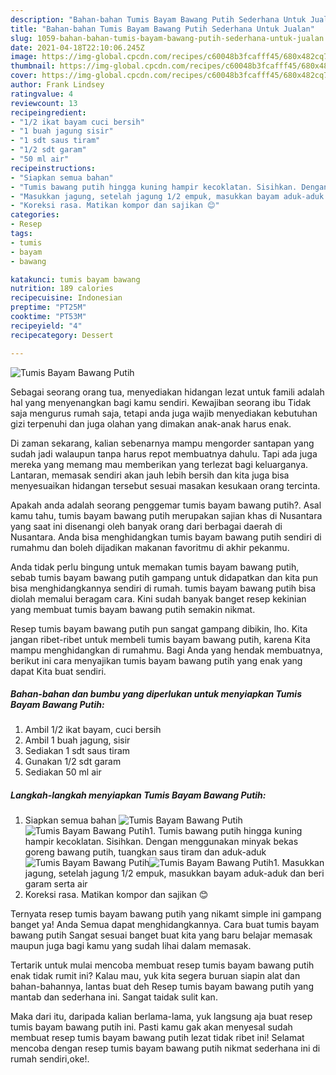 ```yaml
---
description: "Bahan-bahan Tumis Bayam Bawang Putih Sederhana Untuk Jualan"
title: "Bahan-bahan Tumis Bayam Bawang Putih Sederhana Untuk Jualan"
slug: 1059-bahan-bahan-tumis-bayam-bawang-putih-sederhana-untuk-jualan
date: 2021-04-18T22:10:06.245Z
image: https://img-global.cpcdn.com/recipes/c60048b3fcafff45/680x482cq70/tumis-bayam-bawang-putih-foto-resep-utama.jpg
thumbnail: https://img-global.cpcdn.com/recipes/c60048b3fcafff45/680x482cq70/tumis-bayam-bawang-putih-foto-resep-utama.jpg
cover: https://img-global.cpcdn.com/recipes/c60048b3fcafff45/680x482cq70/tumis-bayam-bawang-putih-foto-resep-utama.jpg
author: Frank Lindsey
ratingvalue: 4
reviewcount: 13
recipeingredient:
- "1/2 ikat bayam cuci bersih"
- "1 buah jagung sisir"
- "1 sdt saus tiram"
- "1/2 sdt garam"
- "50 ml air"
recipeinstructions:
- "Siapkan semua bahan"
- "Tumis bawang putih hingga kuning hampir kecoklatan. Sisihkan. Dengan menggunakan minyak bekas goreng bawang putih, tuangkan saus tiram dan aduk-aduk"
- "Masukkan jagung, setelah jagung 1/2 empuk, masukkan bayam aduk-aduk dan beri garam serta air"
- "Koreksi rasa. Matikan kompor dan sajikan 😊"
categories:
- Resep
tags:
- tumis
- bayam
- bawang

katakunci: tumis bayam bawang 
nutrition: 189 calories
recipecuisine: Indonesian
preptime: "PT25M"
cooktime: "PT53M"
recipeyield: "4"
recipecategory: Dessert

---
```



![Tumis Bayam Bawang Putih](https://img-global.cpcdn.com/recipes/c60048b3fcafff45/680x482cq70/tumis-bayam-bawang-putih-foto-resep-utama.jpg)

Sebagai seorang orang tua, menyediakan hidangan lezat untuk famili adalah hal yang menyenangkan bagi kamu sendiri. Kewajiban seorang ibu Tidak saja mengurus rumah saja, tetapi anda juga wajib menyediakan kebutuhan gizi terpenuhi dan juga olahan yang dimakan anak-anak harus enak.

Di zaman  sekarang, kalian sebenarnya mampu mengorder santapan yang sudah jadi walaupun tanpa harus repot membuatnya dahulu. Tapi ada juga mereka yang memang mau memberikan yang terlezat bagi keluarganya. Lantaran, memasak sendiri akan jauh lebih bersih dan kita juga bisa menyesuaikan hidangan tersebut sesuai masakan kesukaan orang tercinta. 



Apakah anda adalah seorang penggemar tumis bayam bawang putih?. Asal kamu tahu, tumis bayam bawang putih merupakan sajian khas di Nusantara yang saat ini disenangi oleh banyak orang dari berbagai daerah di Nusantara. Anda bisa menghidangkan tumis bayam bawang putih sendiri di rumahmu dan boleh dijadikan makanan favoritmu di akhir pekanmu.

Anda tidak perlu bingung untuk memakan tumis bayam bawang putih, sebab tumis bayam bawang putih gampang untuk didapatkan dan kita pun bisa menghidangkannya sendiri di rumah. tumis bayam bawang putih bisa diolah memalui beragam cara. Kini sudah banyak banget resep kekinian yang membuat tumis bayam bawang putih semakin nikmat.

Resep tumis bayam bawang putih pun sangat gampang dibikin, lho. Kita jangan ribet-ribet untuk membeli tumis bayam bawang putih, karena Kita mampu menghidangkan di rumahmu. Bagi Anda yang hendak membuatnya, berikut ini cara menyajikan tumis bayam bawang putih yang enak yang dapat Kita buat sendiri.

<!--inarticleads1-->

##### Bahan-bahan dan bumbu yang diperlukan untuk menyiapkan Tumis Bayam Bawang Putih:

1. Ambil 1/2 ikat bayam, cuci bersih
1. Ambil 1 buah jagung, sisir
1. Sediakan 1 sdt saus tiram
1. Gunakan 1/2 sdt garam
1. Sediakan 50 ml air




<!--inarticleads2-->

##### Langkah-langkah menyiapkan Tumis Bayam Bawang Putih:

1. Siapkan semua bahan
<img src="https://img-global.cpcdn.com/steps/fdb50fcaacc76f72/160x128cq70/tumis-bayam-bawang-putih-langkah-memasak-1-foto.jpg" alt="Tumis Bayam Bawang Putih"><img src="https://img-global.cpcdn.com/steps/c7d1d566036ab314/160x128cq70/tumis-bayam-bawang-putih-langkah-memasak-1-foto.jpg" alt="Tumis Bayam Bawang Putih">1. Tumis bawang putih hingga kuning hampir kecoklatan. Sisihkan. Dengan menggunakan minyak bekas goreng bawang putih, tuangkan saus tiram dan aduk-aduk
<img src="https://img-global.cpcdn.com/steps/3524ea75fe0cb4cb/160x128cq70/tumis-bayam-bawang-putih-langkah-memasak-2-foto.jpg" alt="Tumis Bayam Bawang Putih"><img src="https://img-global.cpcdn.com/steps/51c99724608fc69e/160x128cq70/tumis-bayam-bawang-putih-langkah-memasak-2-foto.jpg" alt="Tumis Bayam Bawang Putih">1. Masukkan jagung, setelah jagung 1/2 empuk, masukkan bayam aduk-aduk dan beri garam serta air
1. Koreksi rasa. Matikan kompor dan sajikan 😊




Ternyata resep tumis bayam bawang putih yang nikamt simple ini gampang banget ya! Anda Semua dapat menghidangkannya. Cara buat tumis bayam bawang putih Sangat sesuai banget buat kita yang baru belajar memasak maupun juga bagi kamu yang sudah lihai dalam memasak.

Tertarik untuk mulai mencoba membuat resep tumis bayam bawang putih enak tidak rumit ini? Kalau mau, yuk kita segera buruan siapin alat dan bahan-bahannya, lantas buat deh Resep tumis bayam bawang putih yang mantab dan sederhana ini. Sangat taidak sulit kan. 

Maka dari itu, daripada kalian berlama-lama, yuk langsung aja buat resep tumis bayam bawang putih ini. Pasti kamu gak akan menyesal sudah membuat resep tumis bayam bawang putih lezat tidak ribet ini! Selamat mencoba dengan resep tumis bayam bawang putih nikmat sederhana ini di rumah sendiri,oke!.

